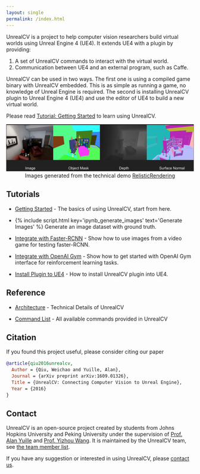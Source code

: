 ```yaml
---
layout: single
permalink: /index.html
---
```


UnrealCV is a project to help computer vision researchers build virtual worlds using Unreal Engine 4 (UE4). It extends UE4 with a plugin by providing:

1. A set of UnrealCV commands to interact with the virtual world.
2. Communication between UE4 and an external program, such as Caffe.

UnrealCV can be used in two ways. The first one is using a compiled game binary with UnrealCV embedded. This is as simple as running a game, no knowledge of Unreal Engine is required. The second is installing UnrealCV plugin to Unreal Engine 4 (UE4) and use the editor of UE4 to build a new virtual world.

Please read [Tutorial: Getting Started](/tutorial/getting_started.html) to learn using UnrealCV.

<center>
<img src="images/homepage_teaser.png" alt="annotation"/>
Images generated from the technical demo <a href="reference/model_zoo.html#realistic_rendering">RelisticRendering</a><br>
</center>

## Tutorials

- [Getting Started](tutorial/getting_started.html) - The basics of using UnrealCV, start from here.

- {% include script.html key='ipynb_generate_images' text='Generate Images' %}  Generate an image dataset with ground truth.

- [Integrate with Faster-RCNN](tutorial/faster_rcnn.html) - Show how to use images from a video game for testing faster-RCNN.

- [Integrate with OpenAI Gym](https://github.com/zfw1226/gym-unrealcv) - Show how to get started with OpenAI Gym interface for reinforcement learning tasks.

- [Install Plugin to UE4](tutorial/plugin.html) - How to install UnrealCV plugin into UE4.

## Reference

- [Architecture](reference/architecture.html) - Technical Details of UnrealCV

- [Command List](reference/commands.html) - All available commands provided in UnrealCV

## Citation

If you found this project useful, please consider citing our paper

```bibtex
@article{qiu2016unrealcv,
  Author = {Qiu, Weichao and Yuille, Alan},
  Journal = {arXiv preprint arXiv:1609.01326},
  Title = {UnrealCV: Connecting Computer Vision to Unreal Engine},
  Year = {2016}
}
```

## Contact

UnrealCV is an open-source project created by students from Johns Hopkins University and Peking University under the supervision of [Prof. Alan Yuille](https://ccvl.jhu.edu/team/) and [Prof. Yizhou Wang](http://www.idm.pku.edu.cn/staff/wangyizhou/). It is maintained by the UnrealCV team, see [the team member list](contact.html).

If you have any suggestion or interested in using UnrealCV, please [contact us](contact.html).
